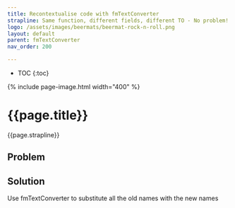 ```yaml
---
title: Recontextualise code with fmTextConverter
strapline: Same function, different fields, different TO - No problem!
logo: /assets/images/beermats/beermat-rock-n-roll.png
layout: default
parent: fmTextConverter
nav_order: 200

---
```

- TOC
{:toc}

{% include page-image.html width="400" %}

# {{page.title}}

{{page.strapline}}

## Problem




## Solution

Use fmTextConverter to substitute all the old names with the new names
